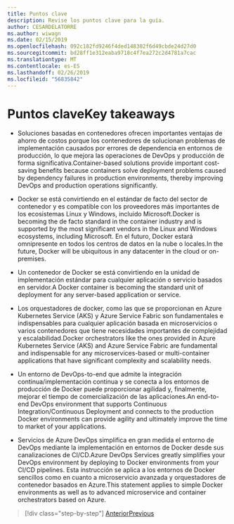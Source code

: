```yaml
---
title: Puntos clave
description: Revise los puntos clave para la guía.
author: CESARDELATORRE
ms.author: wiwagn
ms.date: 02/15/2019
ms.openlocfilehash: 092c182fd9246f4ded148302f6d49cbde24d27d0
ms.sourcegitcommit: bd28ff1e312eaba9718c4f7ea272c2d4781a7cac
ms.translationtype: MT
ms.contentlocale: es-ES
ms.lasthandoff: 02/26/2019
ms.locfileid: "56835842"
---
```

# <a name="key-takeaways"></a><span data-ttu-id="b9879-103">Puntos clave</span><span class="sxs-lookup"><span data-stu-id="b9879-103">Key takeaways</span></span>

- <span data-ttu-id="b9879-104">Soluciones basadas en contenedores ofrecen importantes ventajas de ahorro de costos porque los contenedores de solucionan problemas de implementación causados por errores de dependencia en entornos de producción, lo que mejora las operaciones de DevOps y producción de forma significativa.</span><span class="sxs-lookup"><span data-stu-id="b9879-104">Container-based solutions provide important cost-saving benefits because containers solve deployment problems caused by dependency failures in production environments, thereby improving DevOps and production operations significantly.</span></span>

- <span data-ttu-id="b9879-105">Docker se está convirtiendo en el estándar de facto del sector de contenedor y es compatible con los proveedores más importantes de los ecosistemas Linux y Windows, incluido Microsoft.</span><span class="sxs-lookup"><span data-stu-id="b9879-105">Docker is becoming the de facto standard in the container industry and is supported by the most significant vendors in the Linux and Windows ecosystems, including Microsoft.</span></span> <span data-ttu-id="b9879-106">En el futuro, Docker estará omnipresente en todos los centros de datos en la nube o locales.</span><span class="sxs-lookup"><span data-stu-id="b9879-106">In the future, Docker will be ubiquitous in any datacenter in the cloud or on-premises.</span></span>

- <span data-ttu-id="b9879-107">Un contenedor de Docker se está convirtiendo en la unidad de implementación estándar para cualquier aplicación o servicio basados en servidor.</span><span class="sxs-lookup"><span data-stu-id="b9879-107">A Docker container is becoming the standard unit of deployment for any server-based application or service.</span></span>

- <span data-ttu-id="b9879-108">Los orquestadores de docker, como las que se proporcionan en Azure Kubernetes Service (AKS) y Azure Service Fabric son fundamentales e indispensables para cualquier aplicación basada en microservicios o varios contenedores que tiene necesidades importantes de complejidad y escalabilidad.</span><span class="sxs-lookup"><span data-stu-id="b9879-108">Docker orchestrators like the ones provided in Azure Kubernetes Service (AKS) and Azure Service Fabric are fundamental and indispensable for any microservices-based or multi-container applications that have significant complexity and scalability needs.</span></span>

- <span data-ttu-id="b9879-109">Un entorno de DevOps-to-end que admite la integración continua/implementación continua y se conecta a los entornos de producción de Docker puede proporcionar agilidad y, finalmente, mejorar el tiempo de comercialización de las aplicaciones.</span><span class="sxs-lookup"><span data-stu-id="b9879-109">An end-to-end DevOps environment that supports Continuous Integration/Continuous Deployment and connects to the production Docker environments can provide agility and ultimately improve the time to market of your applications.</span></span>

- <span data-ttu-id="b9879-110">Servicios de Azure DevOps simplifica en gran medida el entorno de DevOps mediante la implementación en entornos de Docker desde sus canalizaciones de CI/CD.</span><span class="sxs-lookup"><span data-stu-id="b9879-110">Azure DevOps Services greatly simplifies your DevOps environment by deploying to Docker environments from your CI/CD pipelines.</span></span> <span data-ttu-id="b9879-111">Esta instrucción se aplica a los entornos de Docker sencillos como en cuanto a microservicio avanzada y orquestadores de contenedor basados en Azure.</span><span class="sxs-lookup"><span data-stu-id="b9879-111">This statement applies to simple Docker environments as well as to advanced microservice and container orchestrators based on Azure.</span></span>

>[!div class="step-by-step"]
>[<span data-ttu-id="b9879-112">Anterior</span><span class="sxs-lookup"><span data-stu-id="b9879-112">Previous</span></span>](../run-manage-monitor-docker-environments/monitor-containerized-application-services.md)

